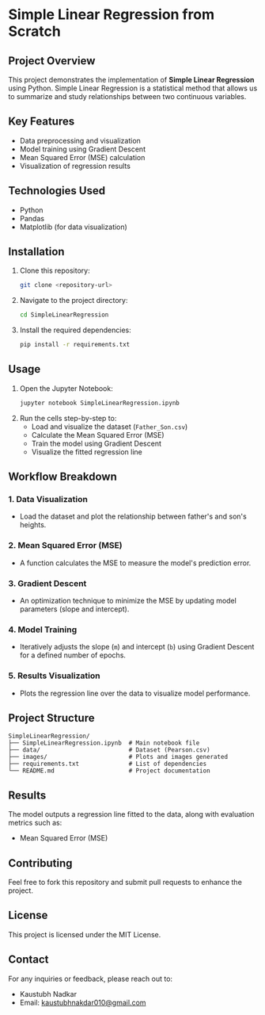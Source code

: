 # Simple Linear Regression from Scratch

## Project Overview
This project demonstrates the implementation of **Simple Linear Regression** using Python. Simple Linear Regression is a statistical method that allows us to summarize and study relationships between two continuous variables.

## Key Features
- Data preprocessing and visualization
- Model training using Gradient Descent
- Mean Squared Error (MSE) calculation
- Visualization of regression results

## Technologies Used
- Python
- Pandas
- Matplotlib (for data visualization)

## Installation
1. Clone this repository:
   ```bash
   git clone <repository-url>
   ```
2. Navigate to the project directory:
   ```bash
   cd SimpleLinearRegression
   ```
3. Install the required dependencies:
   ```bash
   pip install -r requirements.txt
   ```

## Usage
1. Open the Jupyter Notebook:
   ```bash
   jupyter notebook SimpleLinearRegression.ipynb
   ```
2. Run the cells step-by-step to:
   - Load and visualize the dataset (`Father_Son.csv`)
   - Calculate the Mean Squared Error (MSE)
   - Train the model using Gradient Descent
   - Visualize the fitted regression line

## Workflow Breakdown
### 1. Data Visualization
- Load the dataset and plot the relationship between father's and son's heights.

### 2. Mean Squared Error (MSE)
- A function calculates the MSE to measure the model's prediction error.

### 3. Gradient Descent
- An optimization technique to minimize the MSE by updating model parameters (slope and intercept).

### 4. Model Training
- Iteratively adjusts the slope (`m`) and intercept (`b`) using Gradient Descent for a defined number of epochs.

### 5. Results Visualization
- Plots the regression line over the data to visualize model performance.

## Project Structure
```
SimpleLinearRegression/
├── SimpleLinearRegression.ipynb  # Main notebook file
├── data/                         # Dataset (Pearson.csv)
├── images/                       # Plots and images generated
├── requirements.txt              # List of dependencies
└── README.md                     # Project documentation
```

## Results
The model outputs a regression line fitted to the data, along with evaluation metrics such as:
- Mean Squared Error (MSE)

## Contributing
Feel free to fork this repository and submit pull requests to enhance the project.

## License
This project is licensed under the MIT License.

## Contact
For any inquiries or feedback, please reach out to:
- Kaustubh Nadkar
- Email: kaustubhnakdar010@gmail.com

